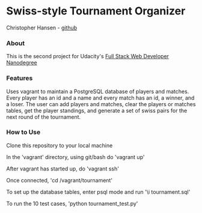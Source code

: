 # Swiss-style Tournament Organizer
Christopher Hansen - [github](https://github.com/chansenaz)

### About
This is the second project for Udacity's [Full Stack Web Developer Nanodegree](https://www.udacity.com/course/full-stack-web-developer-nanodegree--nd004)

### Features
Uses vagrant to maintain a PostgreSQL database of players and matches. Every player has an id and a name and every match has an id, a winner, and a loser. The user can add players and matches, clear the players or matches tables, get the player standings, and generate a set of swiss pairs for the next round of the tournament.


### How to Use
Clone this repository to your local machine

In the 'vagrant' directory, using git/bash do 'vagrant up'

After vagrant has started up, do 'vagrant ssh'

Once connected, 'cd /vagrant/tournament'

To set up the database tables, enter psql mode and run '\i tournament.sql'

To run the 10 test cases, 'python tournament_test.py'
